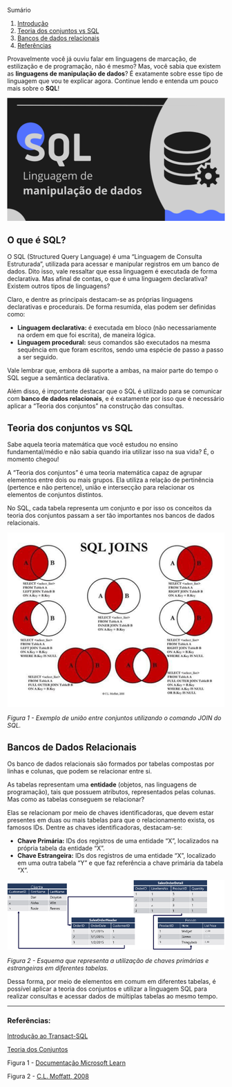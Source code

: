 Sumário
 1. [Introdução](#introducao)
 2. [Teoria dos conjuntos vs SQL](#teoria-conjuntos-vs-sql)
 3. [Bancos de dados relacionais](#bancos-de-dados-relacionais)
 4. [Referências](#referencias)

Provavelmente você já ouviu falar em linguagens de marcação, de estilização e de programação, não é mesmo? Mas, você sabia que existem as **linguagens de manipulação de dados**? É exatamente sobre esse tipo de linguagem que vou te explicar agora. Continue lendo e entenda um pouco mais sobre o **SQL**!

![SQL - Linguagem de manipulação de dados](./images/banco-dados.png)

<div id='introducao'></div>

## O que é SQL?

O SQL (Structured Query Language) é uma “Linguagem de Consulta Estruturada”, utilizada para acessar e manipular registros em um banco de dados. Dito isso, vale ressaltar que essa linguagem é executada de forma declarativa. Mas afinal de contas, o que é uma linguagem declarativa? Existem outros tipos de linguagens? 

Claro, e dentre as principais destacam-se as próprias linguagens declarativas e procedurais. De forma resumida, elas podem ser definidas como:

* **Linguagem declarativa:** é executada em bloco (não necessariamente na ordem em que foi escrita), de maneira lógica.
* **Linguagem procedural:** seus comandos são executados na mesma sequência em que foram escritos, sendo uma espécie de passo a passo a ser seguido.

Vale lembrar que, embora dê suporte a ambas, na maior parte do tempo o SQL segue a semântica declarativa.

Além disso, é importante destacar que o SQL é utilizado para se comunicar com **banco de dados relacionais**, e é exatamente por isso que é necessário aplicar a “Teoria dos conjuntos” na construção das consultas.

<div id='teoria-conjuntos-vs-sql'></div>

## Teoria dos conjuntos vs SQL

Sabe aquela teoria matemática que você estudou no ensino fundamental/médio e não sabia quando iria utilizar isso na sua vida? É, o momento chegou!

A “Teoria dos conjuntos” é uma teoria matemática capaz de agrupar elementos entre dois ou mais grupos. Ela utiliza a relação de pertinência (pertence e não pertence), união e intersecção para relacionar os elementos de conjuntos distintos.

No SQL, cada tabela representa um conjunto e por isso os conceitos da teoria dos conjuntos passam a ser tão importantes nos bancos de dados relacionais.

![Exemplos de joins no SQL](./images/SQL-Joins.jpg)

*Figura 1 - Exemplo de união entre conjuntos utilizando o comando JOIN do SQL.*

<div id='bancos-de-dados-relacionais'></div> 

## Bancos de Dados Relacionais

Os banco de dados relacionais são formados por tabelas compostas por linhas e colunas, que podem se relacionar entre si.

As tabelas representam uma **entidade** (objetos, nas linguagens de programação), tais que possuem atributos, representados pelas colunas. Mas como as tabelas conseguem se relacionar?

Elas se relacionam por meio de chaves identificadoras, que devem estar presentes em duas ou mais tabelas para que o relacionamento exista, os famosos IDs. Dentre as chaves identificadoras, destacam-se:

* **Chave Primária:** IDs dos registros de uma entidade “X”, localizados na própria tabela da entidade “X”.
* **Chave Estrangeira:** IDs dos registros de uma entidade “X”, localizado em uma outra tabela “Y” e que faz referência a chave primária da tabela “X”.

![Exemplos de chaves primárias e chaves extrangeiras no SQL](./images/relational-database.png)

*Figura 2 - Esquema que representa a utilização de chaves primárias e estrangeiras em diferentes tabelas.*

Dessa forma, por meio de elementos em comum em diferentes tabelas, é possível aplicar a teoria dos conjuntos e utilizar a linguagem SQL para realizar consultas e acessar dados de múltiplas tabelas ao mesmo tempo.

---

<div id='referencias'></div> 

### Referências:

[Introdução ao Transact-SQL](https://docs.microsoft.com/pt-br/learn/modules/introduction-to-transact-sql/)

[Teoria dos Conjuntos](https://www.todamateria.com.br/teoria-dos-conjuntos/)

Figura 1 - [Documentação Microsoft Learn](https://docs.microsoft.com/pt-br/learn/wwl-data-ai/introduction-to-transact-sql/media/relational-database.png)

Figura 2 - [C.L. Moffatt, 2008](https://www.codeproject.com/KB/database/Visual_SQL_Joins/Visual_SQL_JOINS_V2.png)
